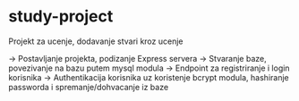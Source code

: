 # study-project
Projekt za ucenje, dodavanje stvari kroz ucenje

-> Postavljanje projekta, podizanje Express servera
-> Stvaranje baze, povezivanje na bazu putem mysql modula
-> Endpoint za registriranje i login korisnika
-> Authentikacija korisnika uz koristenje bcrypt modula, hashiranje passworda i spremanje/dohvacanje iz baze
